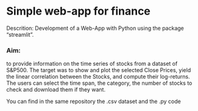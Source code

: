 # Simple web-app for finance
Descrition: Development of a Web-App with Python using the package “streamlit”. 


### Aim: 

to provide information on the time series of stocks from a dataset of S&P500. The target was to show and plot the selected Close Prices, yield the linear correlation between the Stocks, and compute their log-returns. The users can select the time span, the category, the number of stocks to check and download them if they want.


You can find in the same repository the .csv dataset and the .py code
